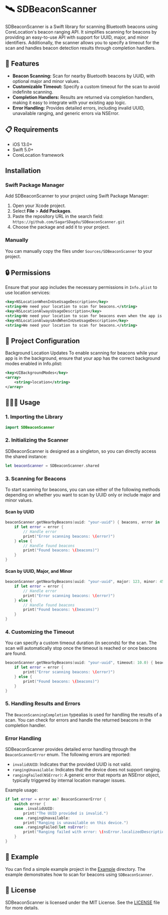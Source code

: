 # 🛰️ SDBeaconScanner


SDBeaconScanner is a Swift library for scanning Bluetooth beacons using CoreLocation's beacon ranging API. It simplifies scanning for beacons by providing an easy-to-use API with support for UUID, major, and minor identifiers. Additionally, the scanner allows you to specify a timeout for the scan and handles beacon detection results through completion handlers.

## 🚀 Features

- **Beacon Scanning:** Scan for nearby Bluetooth beacons by UUID, with optional major and minor values.
- **Customizable Timeout:** Specify a custom timeout for the scan to avoid indefinite scanning.
- **Completion Handlers:** Results are returned via completion handlers, making it easy to integrate with your existing app logic.
- **Error Handling:** Provides detailed errors, including invalid UUID, unavailable ranging, and generic errors via NSError.

## 📋 Requirements

- iOS 13.0+
- Swift 5.0+
- CoreLocation framework

## Installation

### Swift Package Manager

Add SDBeaconScanner to your project using Swift Package Manager:

1. Open your Xcode project.
2. Select **File** > **Add Packages**.
3. Paste the repository URL in the search field: `https://github.com/SagarSDagdu/SDBeaconScanner.git`
4. Choose the package and add it to your project.

### Manually

You can manually copy the files under `Sources/SDBeaconScanner` to your project.

## 🔒 Permissions
Ensure that your app includes the necessary permissions in `Info.plist` to use location services:

```xml
<key>NSLocationWhenInUseUsageDescription</key>
<string>We need your location to scan for beacons.</string>
<key>NSLocationAlwaysUsageDescription</key>
<string>We need your location to scan for beacons even when the app is in the background.</string>
<key>NSLocationAlwaysAndWhenInUseUsageDescription</key>
<string>We need your location to scan for beacons.</string>
```

## 🔧 Project Configuration
Background Location Updates
To enable scanning for beacons while your app is in the background, ensure that your app has the correct background modes enabled in Info.plist:

```xml
<key>UIBackgroundModes</key>
<array>
    <string>location</string>
</array>
```

## 🧑🏻‍💻 Usage

### 1. Importing the Library

```swift
import SDBeaconScanner
```

### 2. Initializing the Scanner

SDBeaconScanner is designed as a singleton, so you can directly access the shared instance:

```swift
let beaconScanner = SDBeaconScanner.shared
```

### 3. Scanning for Beacons

To start scanning for beacons, you can use either of the following methods depending on whether you want to scan by UUID only or include major and minor values.

#### Scan by UUID

```swift
beaconScanner.getNearbyBeacons(uuid: "your-uuid") { beacons, error in
    if let error = error {
        // Handle error
        print("Error scanning beacons: \(error)")
    } else {
        // Handle found beacons
        print("Found beacons: \(beacons)")
    }
}
```

#### Scan by UUID, Major, and Minor

```swift
beaconScanner.getNearbyBeacons(uuid: "your-uuid", major: 123, minor: 456) { beacons, error in
    if let error = error {
        // Handle error
        print("Error scanning beacons: \(error)")
    } else {
        // Handle found beacons
        print("Found beacons: \(beacons)")
    }
}
```

### 4. Customizing the Timeout

You can specify a custom timeout duration (in seconds) for the scan. The scan will automatically stop once the timeout is reached or once beacons are found.

```swift
beaconScanner.getNearbyBeacons(uuid: "your-uuid", timeout: 10.0) { beacons, error in
    if let error = error {
        print("Error scanning beacons: \(error)")
    } else {
        print("Found beacons: \(beacons)")
    }
}
```

### 5. Handling Results and Errors

The `BeaconScanningCompletion` typealias is used for handling the results of a scan. You can check for errors and handle the returned beacons in the completion handler.

### Error Handling

SDBeaconScanner provides detailed error handling through the `BeaconScannerError` enum. The following errors are reported:

- `invalidUUID`: Indicates that the provided UUID is not valid.
- `rangingUnavailable`: Indicates that the device does not support ranging.
- `rangingFailed(NSError)`: A generic error that reports an NSError object, typically triggered by internal location manager issues.

Example usage:

```swift
if let error = error as? BeaconScannerError {
    switch error {
    case .invalidUUID:
        print("The UUID provided is invalid.")
    case .rangingUnavailable:
        print("Ranging is unavailable on this device.")
    case .rangingFailed(let nsError):
        print("Ranging failed with error: \(nsError.localizedDescription)")
    }
}
```

## 📄 Example

You can find a simple example project in the [Example](/Example) directory. The example demonstrates how to scan for beacons using `SDBeaconScanner`.

## 🪪 License

SDBeaconScanner is licensed under the MIT License. See the [LICENSE](LICENSE) file for more details.
